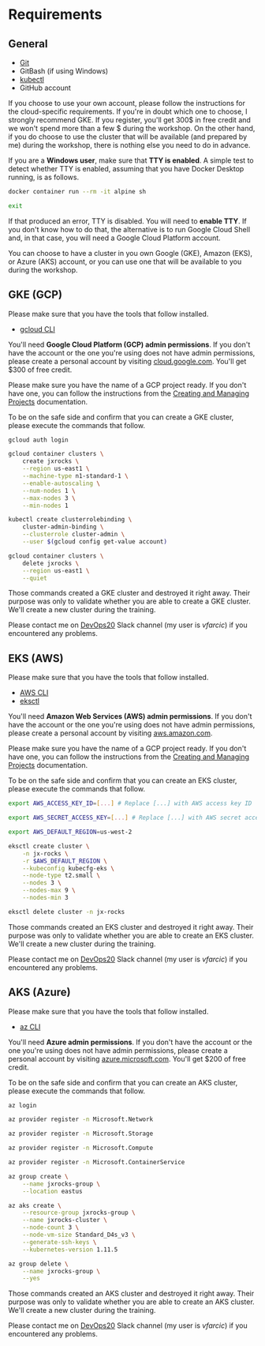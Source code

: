 # Requirements

## General

* [Git](https://git-scm.com/)
* GitBash (if using Windows)
* [kubectl](https://kubernetes.io/docs/tasks/tools/install-kubectl/)
* GitHub account

If you choose to use your own account, please follow the instructions for the cloud-specific requirements. If you're in doubt which one to choose, I strongly recommend GKE. If you register, you'll get 300$ in free credit and we won't spend more than a few $ during the workshop. On the other hand, if you do choose to use the cluster that will be available (and prepared by me) during the workshop, there is nothing else you need to do in advance.

If you are a **Windows user**, make sure that **TTY is enabled**. A simple test to detect whether TTY is enabled, assuming that you have Docker Desktop running, is as follows.

```bash
docker container run --rm -it alpine sh

exit
```

If that produced an error, TTY is disabled. You will need to **enable TTY**. If you don't know how to do that, the alternative is to run Google Cloud Shell and, in that case, you will need a Google Cloud Platform account.

You can choose to have a cluster in you own Google (GKE), Amazon (EKS), or Azure (AKS) account, or you can use one that will be available to you during the workshop.

## GKE (GCP)

Please make sure that you have the tools that follow installed.

* [gcloud CLI](https://cloud.google.com/sdk/docs/quickstarts)

You'll need **Google Cloud Platform (GCP) admin permissions**. If you don't have the account or the one you're using does not have admin permissions, please create a personal account by visiting [cloud.google.com](https://cloud.google.com/). You'll get $300 of free credit.

Please make sure you have the name of a GCP project ready. If you don't have one, you can follow the instructions from the [Creating and Managing Projects](https://cloud.google.com/resource-manager/docs/creating-managing-projects) documentation.

To be on the safe side and confirm that you can create a GKE cluster, please execute the commands that follow.

```bash
gcloud auth login

gcloud container clusters \
    create jxrocks \
    --region us-east1 \
    --machine-type n1-standard-1 \
    --enable-autoscaling \
    --num-nodes 1 \
    --max-nodes 3 \
    --min-nodes 1

kubectl create clusterrolebinding \
    cluster-admin-binding \
    --clusterrole cluster-admin \
    --user $(gcloud config get-value account)

gcloud container clusters \
    delete jxrocks \
    --region us-east1 \
    --quiet
```

Those commands created a GKE cluster and destroyed it right away. Their purpose was only to validate whether you are able to create a GKE cluster. We'll create a new cluster during the training.

Please contact me on [DevOps20](http://slack.devops20toolkit.com/) Slack channel (my user is *vfarcic*) if you encountered any problems.

## EKS (AWS)

Please make sure that you have the tools that follow installed.

* [AWS CLI](http://docs.aws.amazon.com/cli/latest/userguide/installing.html)
* [eksctl](https://github.com/weaveworks/eksctl)

You'll need **Amazon Web Services (AWS) admin permissions**. If you don't have the account or the one you're using does not have admin permissions, please create a personal account by visiting [aws.amazon.com](https://aws.amazon.com/account/).

Please make sure you have the name of a GCP project ready. If you don't have one, you can follow the instructions from the [Creating and Managing Projects](https://cloud.google.com/resource-manager/docs/creating-managing-projects) documentation.

To be on the safe side and confirm that you can create an EKS cluster, please execute the commands that follow.

```bash
export AWS_ACCESS_KEY_ID=[...] # Replace [...] with AWS access key ID

export AWS_SECRET_ACCESS_KEY=[...] # Replace [...] with AWS secret access key

export AWS_DEFAULT_REGION=us-west-2

eksctl create cluster \
    -n jx-rocks \
    -r $AWS_DEFAULT_REGION \
    --kubeconfig kubecfg-eks \
    --node-type t2.small \
    --nodes 3 \
    --nodes-max 9 \
    --nodes-min 3

eksctl delete cluster -n jx-rocks
```

Those commands created an EKS cluster and destroyed it right away. Their purpose was only to validate whether you are able to create an EKS cluster. We'll create a new cluster during the training.

Please contact me on [DevOps20](http://slack.devops20toolkit.com/) Slack channel (my user is *vfarcic*) if you encountered any problems.

## AKS (Azure)

Please make sure that you have the tools that follow installed.

* [az CLI](https://docs.microsoft.com/en-us/cli/azure/install-azure-cli)

You'll need **Azure admin permissions**. If you don't have the account or the one you're using does not have admin permissions, please create a personal account by visiting [azure.microsoft.com](https://azure.microsoft.com/en-us/free/). You'll get $200 of free credit.

To be on the safe side and confirm that you can create an AKS cluster, please execute the commands that follow.

```bash
az login

az provider register -n Microsoft.Network

az provider register -n Microsoft.Storage

az provider register -n Microsoft.Compute

az provider register -n Microsoft.ContainerService

az group create \
    --name jxrocks-group \
    --location eastus

az aks create \
    --resource-group jxrocks-group \
    --name jxrocks-cluster \
    --node-count 3 \
    --node-vm-size Standard_D4s_v3 \
    --generate-ssh-keys \
    --kubernetes-version 1.11.5

az group delete \
    --name jxrocks-group \
    --yes
```

Those commands created an AKS cluster and destroyed it right away. Their purpose was only to validate whether you are able to create an AKS cluster. We'll create a new cluster during the training.

Please contact me on [DevOps20](http://slack.devops20toolkit.com/) Slack channel (my user is *vfarcic*) if you encountered any problems.
